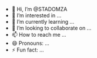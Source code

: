 - 👋 Hi, I’m @STADOMZA
- 👀 I’m interested in ...
- 🌱 I’m currently learning ...
- 💞️ I’m looking to collaborate on ...
- 📫 How to reach me ...
- 😄 Pronouns: ...
- ⚡ Fun fact: ...

<!---
STADOMZA/STADOMZA is a ✨ special ✨ repository because its `README.md` (this file) appears on your GitHub profile.
You can click the Preview link to take a look at your changes.
--->
